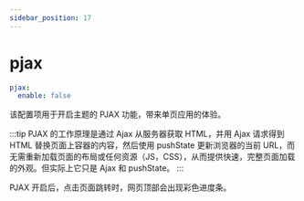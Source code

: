```yaml
---
sidebar_position: 17
---
```



# pjax   

```yaml
pjax:
  enable: false  
```
该配置项用于开启主题的 PJAX 功能，带来单页应用的体验。

:::tip
PJAX 的工作原理是通过 Ajax 从服务器获取 HTML，并用 Ajax 请求得到 HTML 替换页面上容器的内容，然后使用 pushState 更新浏览器的当前 URL，而无需重新加载页面的布局或任何资源（JS，CSS），从而提供快速，完整页面加载的外观。但实际上它只是 Ajax 和 pushState。
:::

PJAX 开启后，点击页面跳转时，网页顶部会出现彩色进度条。

